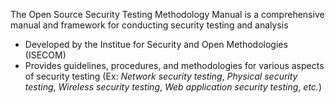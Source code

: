 The Open Source Security Testing Methodology Manual is a comprehensive manual and framework for conducting security testing and analysis

* Developed by the Institue for Security and Open Methodologies (ISECOM)
* Provides guidelines, procedures, and methodologies for various aspects of security testing (Ex: *Network security testing*, *Physical security testing*, *Wireless security testing*, *Web application security testing*, *etc.*)
